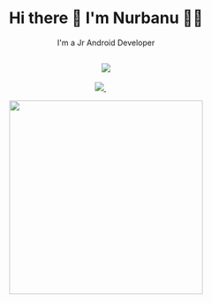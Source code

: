 <h1 align='center'>
  Hi there 👋 I'm Nurbanu 👩‍💻
</h1>

<p align='center'>
  I'm a Jr Android Developer
</p>


<h2 align="center">
    <img src="https://skillicons.dev/icons?i=kotlin,java,androidstudio,firebase,github,vscode,flutter,dart,python" />
  </a>
</h2>

<p align='center'>
  
  <a href="https://www.linkedin.com/in/nurbanukahraman/">
    <img src="https://img.shields.io/badge/linkedin-%230077B5.svg?&style=for-the-badge&logo=linkedin&logoColor=white" />
  </a>&nbsp;&nbsp;
&nbsp;&nbsp;
  
</p>

<p align='center'>
  <a href="#"><img src="https://github-readme-stats.vercel.app/api/top-langs/?username=nkahraman&show_icons=true&count_private=true&theme=dark" width="350"></a>
</p>




